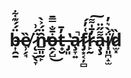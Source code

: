 # b̶͎̯̱̈́́͊͋ȅ̸̹̗̘ ̷̨̠̬̖̞̈́͗n̵̳͈̰̙̑̈́͐̀̕ȱ̶̭̗̺̐̿̄͜t̵̟̮̓̄ ̶̡͈̔a̷̧̞͍̚f̷̡͙͔̦̻͑̓́̕r̴̙̰̓̄̍͌͠a̴̧̧͌̋̈ḯ̸͓͈̪̝̫̀͛̓d̷̫͓̏
